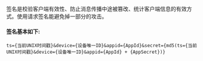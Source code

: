 签名是校验客户端有效性、防止消息传播中途被篡改、统计客户端信息的有效方式。使用请求签名能避免掉一部分的攻击。

#### 签名基本如下:
```
ts={当前UNIX时间戳}&device={设备唯一ID}&appid={AppId}&secret={md5(ts={当前UNIX时间戳}&device={设备唯一ID}&appid={AppId} + {AppSecret})}
```
